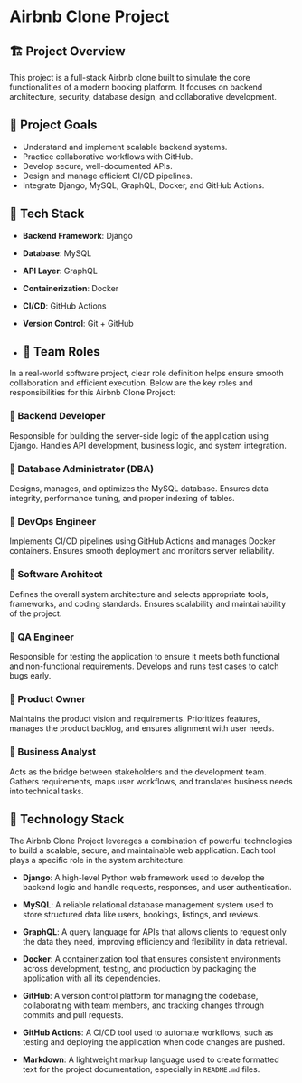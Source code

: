 # Airbnb Clone Project

## 🏗 Project Overview
This project is a full-stack Airbnb clone built to simulate the core functionalities of a modern booking platform. It focuses on backend architecture, security, database design, and collaborative development.

## 🎯 Project Goals
- Understand and implement scalable backend systems.
- Practice collaborative workflows with GitHub.
- Develop secure, well-documented APIs.
- Design and manage efficient CI/CD pipelines.
- Integrate Django, MySQL, GraphQL, Docker, and GitHub Actions.

## 🔧 Tech Stack
- **Backend Framework**: Django
- **Database**: MySQL
- **API Layer**: GraphQL
- **Containerization**: Docker
- **CI/CD**: GitHub Actions
- **Version Control**: Git + GitHub

- ## 👥 Team Roles

In a real-world software project, clear role definition helps ensure smooth collaboration and efficient execution. Below are the key roles and responsibilities for this Airbnb Clone Project:

### 🔹 Backend Developer
Responsible for building the server-side logic of the application using Django. Handles API development, business logic, and system integration.

### 🔹 Database Administrator (DBA)
Designs, manages, and optimizes the MySQL database. Ensures data integrity, performance tuning, and proper indexing of tables.

### 🔹 DevOps Engineer
Implements CI/CD pipelines using GitHub Actions and manages Docker containers. Ensures smooth deployment and monitors server reliability.

### 🔹 Software Architect
Defines the overall system architecture and selects appropriate tools, frameworks, and coding standards. Ensures scalability and maintainability of the project.

### 🔹 QA Engineer
Responsible for testing the application to ensure it meets both functional and non-functional requirements. Develops and runs test cases to catch bugs early.

### 🔹 Product Owner
Maintains the product vision and requirements. Prioritizes features, manages the product backlog, and ensures alignment with user needs.

### 🔹 Business Analyst
Acts as the bridge between stakeholders and the development team. Gathers requirements, maps user workflows, and translates business needs into technical tasks.

## 🧰 Technology Stack

The Airbnb Clone Project leverages a combination of powerful technologies to build a scalable, secure, and maintainable web application. Each tool plays a specific role in the system architecture:

- **Django**: A high-level Python web framework used to develop the backend logic and handle requests, responses, and user authentication.

- **MySQL**: A reliable relational database management system used to store structured data like users, bookings, listings, and reviews.

- **GraphQL**: A query language for APIs that allows clients to request only the data they need, improving efficiency and flexibility in data retrieval.

- **Docker**: A containerization tool that ensures consistent environments across development, testing, and production by packaging the application with all its dependencies.

- **GitHub**: A version control platform for managing the codebase, collaborating with team members, and tracking changes through commits and pull requests.

- **GitHub Actions**: A CI/CD tool used to automate workflows, such as testing and deploying the application when code changes are pushed.

- **Markdown**: A lightweight markup language used to create formatted text for the project documentation, especially in `README.md` files.
